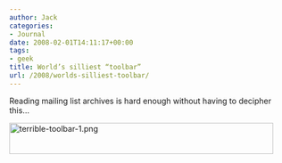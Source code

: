 ```yaml
---
author: Jack
categories:
- Journal
date: 2008-02-01T14:11:17+00:00
tags:
- geek
title: World’s silliest “toolbar”
url: /2008/worlds-silliest-toolbar/
---
```


Reading mailing list archives is hard enough without having to decipher this&#8230;

<img src="https://www.baty.net/files/terrible-toolbar-1.png" alt="terrible-toolbar-1.png" border="0" width="473" height="56" />